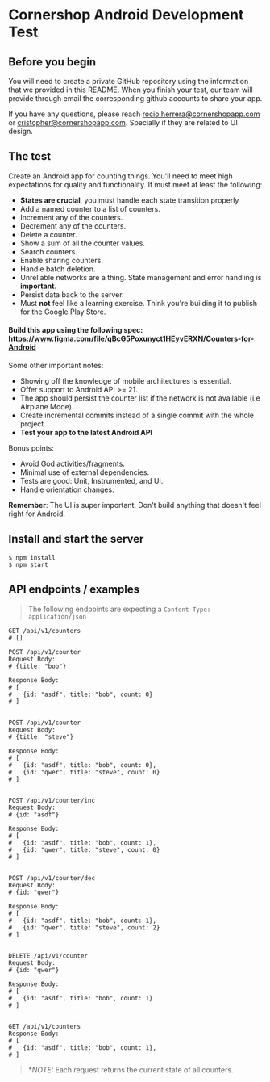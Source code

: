 # Cornershop Android Development Test

## Before you begin
You will need to create a private GitHub repository using the information that we provided in this README. When you finish your test, our team will provide through email the corresponding github accounts to share your app.

If you have any questions, please reach rocio.herrera@cornershopapp.com or cristopher@cornershopapp.com. Specially if they are related to UI design.

## The test
Create an Android app for counting things. You'll need to meet high expectations for quality and functionality. It must meet at least the following:

* **States are crucial**, you must handle each state transition properly
* Add a named counter to a list of counters.
* Increment any of the counters.
* Decrement any of the counters.
* Delete a counter.
* Show a sum of all the counter values.
* Search counters.
* Enable sharing counters.
* Handle batch deletion.
* Unreliable networks are a thing. State management and error handling is **important**.
* Persist data back to the server.
* Must **not** feel like a learning exercise. Think you're building it to publish for the Google Play Store.

#### Build this app using the following spec: https://www.figma.com/file/qBcG5Poxunyct1HEyvERXN/Counters-for-Android

Some other important notes:

* Showing off the knowledge of mobile architectures is essential.
* Offer support to Android API >= 21.
* The app should persist the counter list if the network is not available (i.e Airplane Mode).
* Create incremental commits instead of a single commit with the whole project
* **Test your app to the latest Android API**

Bonus points:

* Avoid God activities/fragments.
* Minimal use of external dependencies.
* Tests are good: Unit, Instrumented, and UI. 
* Handle orientation changes.


**Remember**: The UI is super important. Don't build anything that doesn't feel right for Android.


## Install and start the server

```
$ npm install
$ npm start
```

## API endpoints / examples

> The following endpoints are expecting a `Content-Type: application/json`

```
GET /api/v1/counters
# []

POST /api/v1/counter
Request Body: 
# {title: "bob"}

Response Body:
# [
#   {id: "asdf", title: "bob", count: 0}
# ]


POST /api/v1/counter
Request Body: 
# {title: "steve"}

Response Body:
# [
#   {id: "asdf", title: "bob", count: 0},
#   {id: "qwer", title: "steve", count: 0}
# ]


POST /api/v1/counter/inc
Request Body: 
# {id: "asdf"}

Response Body:
# [
#   {id: "asdf", title: "bob", count: 1},
#   {id: "qwer", title: "steve", count: 0}
# ]


POST /api/v1/counter/dec
Request Body:
# {id: "qwer"}

Response Body:
# [
#   {id: "asdf", title: "bob", count: 1},
#   {id: "qwer", title: "steve", count: 2}
# ]


DELETE /api/v1/counter
Request Body:
# {id: "qwer"}

Response Body:
# [
#   {id: "asdf", title: "bob", count: 1}
# ]


GET /api/v1/counters
Response Body:
# [
#   {id: "asdf", title: "bob", count: 1},
# ]
```

> **NOTE:* Each request returns the current state of all counters.

